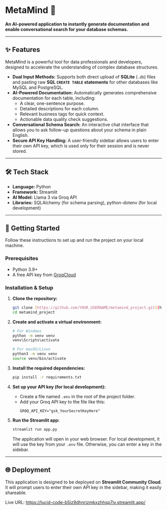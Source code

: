 # MetaMind 🧠

**An AI-powered application to instantly generate documentation and enable conversational search for your database schemas.**

---

## ✨ Features

MetaMind is a powerful tool for data professionals and developers, designed to accelerate the understanding of complex database structures.

-   **Dual Input Methods:** Supports both direct upload of **SQLite** (`.db`) files and pasting raw **SQL `CREATE TABLE` statements** for other databases like MySQL and PostgreSQL.
-   **AI-Powered Documentation:** Automatically generates comprehensive documentation for each table, including:
    -   A clear, one-sentence purpose.
    -   Detailed descriptions for each column.
    -   Relevant business tags for quick context.
    -   Actionable data quality check suggestions.
-   **Conversational Schema Search:** An interactive chat interface that allows you to ask follow-up questions about your schema in plain English.
-   **Secure API Key Handling:** A user-friendly sidebar allows users to enter their own API key, which is used only for their session and is never stored.

---

## 🛠️ Tech Stack

-   **Language:** Python
-   **Framework:** Streamlit
-   **AI Model:** Llama 3 via Groq API
-   **Libraries:** SQLAlchemy (for schema parsing), python-dotenv (for local development)

---

## 🚀 Getting Started

Follow these instructions to set up and run the project on your local machine.

### Prerequisites

-   Python 3.9+
-   A free API key from [GroqCloud](https://console.groq.com/keys)

### Installation & Setup

1.  **Clone the repository:**
    ```bash
    git clone [https://github.com/YOUR_USERNAME/metamind_project.git](https://github.com/YOUR_USERNAME/metamind_project.git)
    cd metamind_project
    ```

2.  **Create and activate a virtual environment:**
    ```bash
    # For Windows
    python -m venv venv
    venv\Scripts\activate

    # For macOS/Linux
    python3 -m venv venv
    source venv/bin/activate
    ```

3.  **Install the required dependencies:**
    ```bash
    pip install -r requirements.txt
    ```

4.  **Set up your API key (for local development):**
    -   Create a file named `.env` in the root of the project folder.
    -   Add your Groq API key to the file like this:
        ```
        GROQ_API_KEY="gsk_YourSecretKeyHere"
        ```

5.  **Run the Streamlit app:**
    ```bash
    streamlit run app.py
    ```
    The application will open in your web browser. For local development, it will use the key from your `.env` file. Otherwise, you can enter a key in the sidebar.

---

## 🌐 Deployment

This application is designed to be deployed on **Streamlit Community Cloud**. It will prompt users to enter their own API key in the sidebar, making it easily shareable.

Live URL: https://lucid-code-b5iz9dhnrjzmkxzhhsp7jv.streamlit.app/
